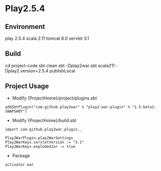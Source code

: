 # Play2.5.4

## Environment
play    2.5.4
scala   2.11
tomcat  8.0
servlet 3.1

## Build
cd project-code
sbt clean
sbt -Dplay2war.sbt.scala211 -Dplay2.version=2.5.4 publishLocal

## Project Usage
- Modify {ProjectHome}/project/plugins.sbt

```
addSbtPlugin("com.github.play2war" % "play2-war-plugin" % "1.5-beta1-SNAPSHOT")

```

- Modify {ProjectHome}/build.sbt

```
import com.github.play2war.plugin._

Play2WarPlugin.play2WarSettings
Play2WarKeys.servletVersion := "3.1"
Play2WarKeys.explodedJar := true

```

- Package

```
activator war

```


